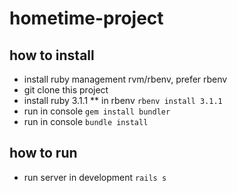 # hometime-project

## how to install
* install ruby management rvm/rbenv, prefer rbenv
* git clone this project
* install ruby 3.1.1
** in rbenv `rbenv install 3.1.1`
* run in console `gem install bundler`
* run in console `bundle install`

##  how to run
* run server in development `rails s`